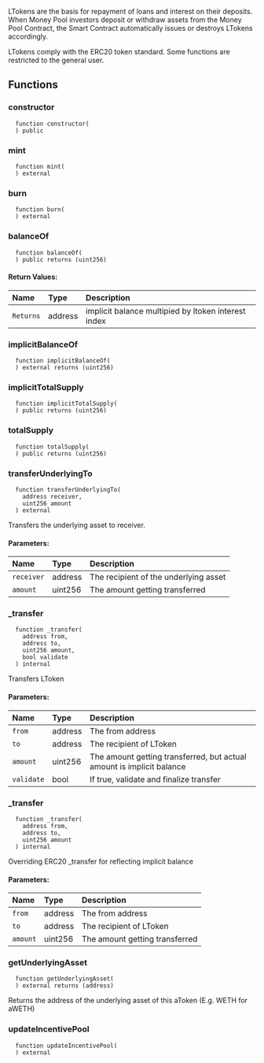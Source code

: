 LTokens are the basis for repayment of loans and interest on their deposits. When Money Pool
investors deposit or withdraw assets from the Money Pool Contract, the Smart Contract automatically
issues or destroys LTokens accordingly.

LTokens comply with the ERC20 token standard. Some functions are restricted to the general user.

## Functions
### constructor
```solidity
  function constructor(
  ) public
```




### mint
```solidity
  function mint(
  ) external
```




### burn
```solidity
  function burn(
  ) external
```




### balanceOf
```solidity
  function balanceOf(
  ) public returns (uint256)
```



#### Return Values:
| Name                           | Type          | Description                                                                  |
| :----------------------------- | :------------ | :--------------------------------------------------------------------------- |
|`Returns`| address | implicit balance multipied by ltoken interest index

### implicitBalanceOf
```solidity
  function implicitBalanceOf(
  ) external returns (uint256)
```




### implicitTotalSupply
```solidity
  function implicitTotalSupply(
  ) public returns (uint256)
```




### totalSupply
```solidity
  function totalSupply(
  ) public returns (uint256)
```




### transferUnderlyingTo
```solidity
  function transferUnderlyingTo(
    address receiver,
    uint256 amount
  ) external
```

Transfers the underlying asset to receiver.

#### Parameters:
| Name | Type | Description                                                          |
| :--- | :--- | :------------------------------------------------------------------- |
|`receiver` | address | The recipient of the underlying asset
|`amount` | uint256 | The amount getting transferred


### _transfer
```solidity
  function _transfer(
    address from,
    address to,
    uint256 amount,
    bool validate
  ) internal
```

Transfers LToken

#### Parameters:
| Name | Type | Description                                                          |
| :--- | :--- | :------------------------------------------------------------------- |
|`from` | address | The from address
|`to` | address | The recipient of LToken
|`amount` | uint256 | The amount getting transferred, but actual amount is implicit balance
|`validate` | bool | If true, validate and finalize transfer


### _transfer
```solidity
  function _transfer(
    address from,
    address to,
    uint256 amount
  ) internal
```

Overriding ERC20 _transfer for reflecting implicit balance

#### Parameters:
| Name | Type | Description                                                          |
| :--- | :--- | :------------------------------------------------------------------- |
|`from` | address | The from address
|`to` | address | The recipient of LToken
|`amount` | uint256 | The amount getting transferred


### getUnderlyingAsset
```solidity
  function getUnderlyingAsset(
  ) external returns (address)
```

Returns the address of the underlying asset of this aToken (E.g. WETH for aWETH)



### updateIncentivePool
```solidity
  function updateIncentivePool(
  ) external
```




